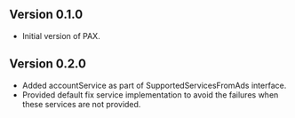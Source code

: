 ## Version 0.1.0

* Initial version of PAX.

## Version 0.2.0
* Added accountService as part of SupportedServicesFromAds interface.
* Provided default fix service implementation to avoid the failures when these services are not provided.

